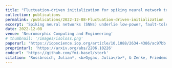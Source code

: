 ```yaml
---
title: "Fluctuation-driven initialization for spiking neural network training"
collection: publications
permalink: /publications/2022-12-08-Fluctuation-driven-initialization
excerpt: 'Spiking neural networks (SNNs) underlie low-power, fault-tolerant information processing in the brain and could constitute a power-efﬁcient alternative to conventional deep neural networks when implemented on suitable neuromorphic hardware accelerators. However, instantiating SNNs that solve complex computational tasks in-silico remains a signiﬁcant challenge. Surrogate gradient (SG) techniques have emerged as a standard solution for training SNNs end-to-end. Still, their success depends on synaptic weight initialization, similar to conventional artiﬁcial neural networks (ANNs). Yet, unlike in the case of ANNs, it remains elusive what constitutes a good initial state for an SNN. Here, we develop a general initialization strategy for SNNs inspired by the ﬂuctuation-driven regime commonly observed in the brain. Speciﬁcally, we derive practical solutions for data-dependent weight initialization that ensure ﬂuctuation-driven ﬁring in the widely used leaky integrate-and-ﬁre neurons. We empirically show that SNNs initialized following our strategy exhibit superior learning performance when trained with SGs. These ﬁndings generalize across several datasets and SNN architectures, including fully connected, deep convolutional, recurrent, and more biologically plausible SNNs obeying Dale’s law. Thus ﬂuctuation-driven initialization provides a practical, versatile, and easy-to-implement strategy for improving SNN training performance on diverse tasks in neuromorphic engineering and computational neuroscience.'
date: 2022-12-08
venue: 'Neuromorphic Computing and Engineering'
# thumbnail: '/images/isoloss.png'
paperurl: 'https://iopscience.iop.org/article/10.1088/2634-4386/ac97bb'
preprinturl: 'https://arxiv.org/abs/2206.10226'
codeurl: 'https://github.com/fmi-basel/stork'
citation: 'Rossbroich, Julian*, <b>Gygax, Julia</b>*, & Zenke, Friedemann. (* equal contribution)'
---
```

